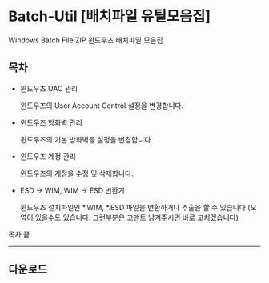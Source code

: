# Batch-Util [배치파일 유틸모음집]
Windows Batch File ZIP
윈도우즈 배치파일 모음집
## 목차
* 윈도우즈 UAC 관리

  윈도우즈의 User Account Control 설정을 변경합니다.
  
+ 윈도우즈 방화벽 관리

  윈도우즈의 기본 방화벽을 설정을 변경합니다.
  
- 윈도우즈 계정 관리

  윈도우즈의 계정을 수정 및 삭제합니다.
  
* ESD -> WIM, WIM -> ESD 변환기

  윈도우즈 설치파일인 *.WIM, *.ESD 파일을 변환하거나 추출을 할 수 있습니다 (오역이 있을수도 있습니다. 그런부분은 코맨트 남겨주시면 바로 고치겠습니다)
  
목차 끝
- - -  
## 다운로드 

  
